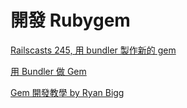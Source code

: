# 開發 Rubygem

[Railscasts 245, 用 bundler 製作新的 gem](http://railscasts.com/episodes/245-new-gem-with-bundler)

[用 Bundler 做 Gem](http://bundler.io/)

[Gem 開發教學 by Ryan Bigg](https://github.com/radar/guides/blob/master/gem-development.md)